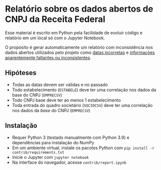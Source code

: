 # Relatório sobre os dados abertos de CNPJ da Receita Federal

Esse material é escrito em Python pela facilidade de evoluir código e relatório em um local só com o Jupyter Notebook.

O propósito é gerar automaticamente um relatório com inconsistência nos dados abertos utilizados pelo projeto como [datas incorretas](https://twitter.com/cuducos/status/1479078346248097793) e [informações aparentemente faltantes ou inconsistentes](https://github.com/cuducos/minha-receita/issues/37#issuecomment-1006069395).

## Hipóteses

* Todas as datas devem ser válidas e no passado
* Todo estabelecimento (`ESTABELE`) deve ter uma correlação nos dados da base do CNPJ (`EMPRECSV`)
* Todo CNPJ base deve ter ao menos 1 estabelecimento
* Toda entrada do quadro societário (`SOCIOCSV`) deve ter uma correlação nos dados da _base_ do CNPJ (`EMPRECSV`)

## Instalação

* Requer Python 3 (testado manualmente com Python 3.9) e dependências para instalação do NumPy
* Em um ambiente virtual, instale os pacotes Python com `pip install -r contrib/requirements.txt`
* Inicie o Jupyter com `jupyter notebook`
* Na interface do navegador, acesse `contrib/report.ipynb`